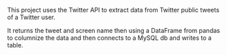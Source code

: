 This project uses the Twitter API to extract data from Twitter public tweets of a Twitter user.

It returns the tweet and screen name then using a DataFrame from pandas to columnize the data and then connects to a MySQL db and writes to a table.